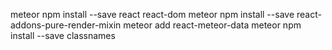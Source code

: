 meteor npm install --save react react-dom
meteor npm install --save react-addons-pure-render-mixin
meteor add react-meteor-data
meteor npm install --save classnames